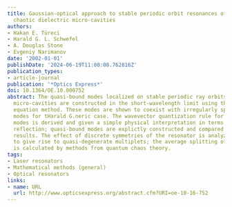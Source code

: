 ```yaml
---
title: Gaussian-optical approach to stable periodic orbit resonances of partially
  chaotic dielectric micro-cavities
authors:
- Hakan E. Türeci
- Harald G. L. Schwefel
- A. Douglas Stone
- Evgeniy Narimanov
date: '2002-01-01'
publishDate: '2024-06-19T11:08:08.762816Z'
publication_types:
- article-journal
publication: '*Optics Express*'
doi: 10.1364/OE.10.000752
abstract: The quasi-bound modes localized on stable periodic ray orbits of dielectric
  micro-cavities are constructed in the short-wavelength limit using the parabolic
  equation method. These modes are shown to coexist with irregularly spaced �??chaotic�??
  modes for tHarald G.neric case. The wavevector quantization rule for the quasi-bound
  modes is derived and given a simple physical interpretation in terms of Fresnel
  reflection; quasi-bound modes are explictly constructed and compared to numerical
  results. The effect of discrete symmetries of the resonator is analyzed and shown
  to give rise to quasi-degenerate multiplets; the average splitting of these multiplets
  is calculated by methods from quantum chaos theory.
tags:
- Laser resonators
- Mathematical methods (general)
- Optical resonators
links:
- name: URL
  url: http://www.opticsexpress.org/abstract.cfm?URI=oe-10-16-752
---
```

